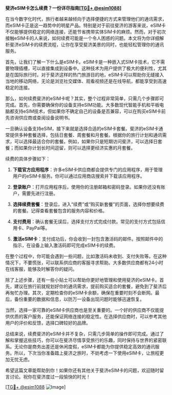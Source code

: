 **斐济eSIM卡怎么续费？一份详尽指南[[TG💪+ @esim1088](https://t.me/s/esim1088)]**

在当今数字化时代，旅行者越来越倾向于选择便捷的方式来管理他们的通讯需求，而eSIM卡正是这一趋势中的明星产品。特别是对于前往斐济的游客来说，eSIM卡不仅能够提供稳定的网络连接，还能节省携带实体SIM卡的麻烦。然而，对于初次接触eSIM卡的人来说，如何续费可能是一个令人困惑的问题。本文将为你详细解析斐济eSIM卡的续费流程，让你在享受斐济美景的同时，也能轻松管理你的通讯服务。

首先，让我们了解一下什么是eSIM卡。eSIM卡是一种嵌入式SIM卡技术，它不需要物理插槽，可以直接集成到设备中。这种技术为用户提供了极大的便利性，尤其是在国际旅行时。对于斐济这样的热门旅游目的地，eSIM卡可以帮助你无缝接入当地的移动网络，无论是浏览社交媒体、观看视频还是在线导航，都能享受到高速稳定的连接。

那么，如何续费斐济的eSIM卡呢？其实，整个过程非常简单，只需几个步骤即可完成。首先，你需要确保你的设备支持eSIM功能。大多数现代智能手机和平板电脑都支持eSIM技术，但如果你不确定自己的设备是否兼容，可以在购买eSIM卡前先咨询供应商或查阅设备说明书。

一旦确认设备支持eSIM，接下来就是选择合适的eSIM卡套餐。斐济的eSIM卡通常提供多种套餐选择，包括日套餐、周套餐和月套餐。根据你的旅行计划和通讯需求，可以选择最适合你的套餐。例如，如果你只是短期访问斐济，可以选择日套餐；而如果你计划长时间逗留，则可以选择更经济实惠的月套餐。

续费的具体步骤如下：

1. **下载官方应用程序**：许多eSIM卡供应商都会提供专门的应用程序，用于管理用户的eSIM卡服务。你可以通过应用商店搜索并下载该应用程序。

2. **登录账户**：打开应用程序后，使用你的注册邮箱和密码登录。如果你还没有账户，需要先进行注册。

3. **选择续费套餐**：登录后，进入“续费”或“购买新套餐”的页面，选择你想要续费的套餐。记得查看套餐包含的服务内容和价格。

4. **支付费用**：确认套餐无误后，选择支付方式完成付款。常见的支付方式包括信用卡、PayPal等。

5. **激活eSIM卡**：支付成功后，你会收到一封包含激活码的邮件。按照邮件中的指示，在设备上输入激活码即可完成eSIM卡的续费。

在整个过程中，你可能会遇到一些问题，比如激活码未收到、支付失败等。在这种情况下，不要慌张，可以联系供应商的客服寻求帮助。大多数供应商都有24小时在线客服，能够及时解答你的疑问。

除了上述步骤，还有一些小贴士可以帮助你更好地管理和使用斐济的eSIM卡。首先，建议在旅行前就规划好你的通讯需求，提前购买适合的套餐，避免到了斐济后再匆忙办理。其次，定期检查你的eSIM卡余额，确保在重要时刻不会断网。最后，备份重要的数据和信息，以防万一设备出现问题时能够迅速恢复。

当然，选择一家可靠的eSIM卡供应商也是至关重要的。一个好的供应商不仅能提供优质的客户服务，还能保证网络连接的稳定性。在选择供应商时，可以参考其他用户的评价和反馈，选择口碑较好的品牌。

总结来说，续费斐济的eSIM卡并不复杂，只需几步简单的操作即可完成。通过了解和掌握这些技巧，你可以在斐济尽情享受旅行的乐趣，同时保持与世界的紧密联系。无论你是商务出差还是休闲度假，eSIM卡都能为你提供稳定高效的通讯服务。所以，下次当你准备踏上斐济之旅时，不妨考虑一下使用eSIM卡，让旅程更加无忧无虑。

希望这篇文章能帮助到你！如果你还有其他关于斐济eSIM卡的问题，欢迎随时留言讨论。祝你在斐济度过一段愉快的时光！

[[TG💪+ @esim1088](https://t.me/s/esim1088) ![Image](https://i.postimg.cc/4NQfJmqS/Snipaste-2025-05-13-00-14-12.png)]